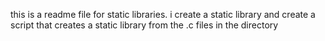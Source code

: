 this is a readme file for static libraries.
i create a static library and create a script that creates a static library from the .c files in the directory
